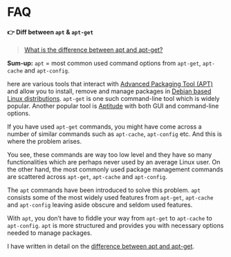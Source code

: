 # FAQ



#### 👉 Diff between `apt` & `apt-get`

> [What is the difference between apt and apt-get?](https://askubuntu.com/a/934449/1636059)

**Sum-up:** `apt` = most common used command options from `apt-get`, `apt-cache` and `apt-config`.

here are various tools that interact with [Advanced Packaging Tool (APT)](https://help.ubuntu.com/lts/serverguide/apt.html.en) and allow you to install, remove and manage packages in [Debian based Linux distributions](https://www.debian.org/derivatives/). `apt-get` is one such command-line tool which is widely popular. Another popular tool is [Aptitude](https://help.ubuntu.com/lts/serverguide/aptitude.html.en) with both GUI and command-line options.

If you have used `apt-get` commands, you might have come across a number of similar commands such as `apt-cache`, `apt-config` etc. And this is where the problem arises.

You see, these commands are way too low level and they have so many functionalities which are perhaps never used by an average Linux user. On the other hand, the most commonly used package management commands are scattered across `apt-get`, `apt-cache` and `apt-config`.

The `apt` commands have been introduced to solve this problem. `apt` consists some of the most widely used features from `apt-get`, `apt-cache` and `apt-config` leaving aside obscure and seldom used features.

With `apt`, you don’t have to fiddle your way from `apt-get` to `apt-cache` to `apt-config`. `apt` is more structured and provides you with necessary options needed to manage packages.

I have written in detail on the [difference between apt and apt-get](https://itsfoss.com/apt-vs-apt-get-difference/).